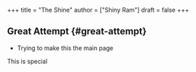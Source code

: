 +++
title = "The Shine"
author = ["Shiny Ram"]
draft = false
+++

## Great Attempt {#great-attempt}

-   Trying to make this the main page

This is special
